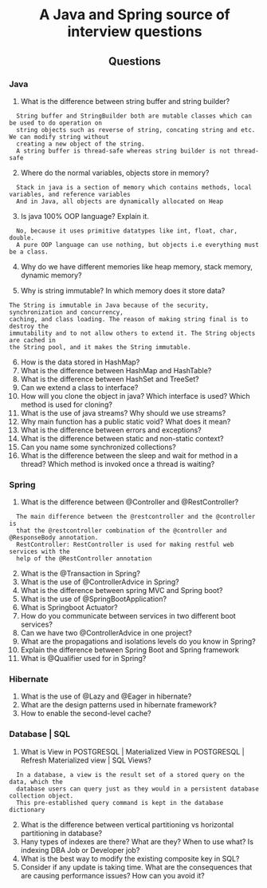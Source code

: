 <h1 align="center">A Java and Spring source of interview questions</h1>

<h2 align="center">Questions</h2>

### Java
1. What is the difference between string buffer and string builder?  
```
  String buffer and StringBuilder both are mutable classes which can be used to do operation on 
  string objects such as reverse of string, concating string and etc. We can modify string without 
  creating a new object of the string. 
  A string buffer is thread-safe whereas string builder is not thread-safe
```

2. Where do the normal variables, objects store in memory?
```
  Stack in java is a section of memory which contains methods, local variables, and reference variables
  And in Java, all objects are dynamically allocated on Heap
```

3. Is java 100% OOP language? Explain it.
```
  No, because it uses primitive datatypes like int, float, char, double. 
  A pure OOP language can use nothing, but objects i.e everything must be a class. 
```

4. Why do we have different memories like heap memory, stack memory, dynamic memory?

5. Why is string immutable? In which memory does it store data?
```
The String is immutable in Java because of the security, synchronization and concurrency, 
caching, and class loading. The reason of making string final is to destroy the 
immutability and to not allow others to extend it. The String objects are cached in 
the String pool, and it makes the String immutable.
```

6. How is the data stored in HashMap?
7. What is the difference between HashMap and HashTable?
8. What is the difference between HashSet and TreeSet?
9. Can we extend a class to interface?
10. How will you clone the object in java? Which interface is used? Which method is used for cloning?
12. What is the use of java streams? Why should we use streams?
13. Why main function has a public static void? What does it mean?
14. What is the difference between errors and exceptions?
15. What is the difference between static and non-static context?
16. Can you name some synchronized collections?
17. What is the difference between the sleep and wait for method in a thread? Which method is invoked once a thread is waiting?

### Spring
1. What is the difference between @Controller and @RestController?
```
  The main difference between the @restcontroller and the @controller is 
  that the @restcontroller combination of the @controller and @ResponseBody annotation. 
  RestController: RestController is used for making restful web services with the 
  help of the @RestController annotation
```

2. What is the @Transaction in Spring?
3. What is the use of @ControllerAdvice in Spring?
4. What is the difference between spring MVC and Spring boot?
5. What is the use of @SpringBootApplication?
6. What is Springboot Actuator?
7. How do you communicate between services in two different boot services?
8. Can we have two @ControllerAdvice in one project?
9. What are the propagations and isolations levels do you know in Spring?
10. Explain the difference between Spring Boot and Spring framework
11. What is @Qualifier used for in Spring?

### Hibernate
1.  What is the use of @Lazy and @Eager in hibernate?
2. What are the design patterns used in hibernate framework?
3. How to enable the second-level cache?

### Database | SQL
1. What is View in POSTGRESQL | Materialized View in POSTGRESQL | Refresh Materialized view | SQL Views?
```
  In a database, a view is the result set of a stored query on the data, which the 
  database users can query just as they would in a persistent database collection object. 
  This pre-established query command is kept in the database dictionary
```

2. What is the difference between vertical partitioning vs horizontal partitioning in database?
3. Hany types of indexes are there? What are they? When to use what? Is indexing DBA Job or Developer job?
4. What is the best way to modify the existing composite key in SQL?
5. Consider if any update is taking time. What are the consequences that are causing performance issues? How can you avoid it?
